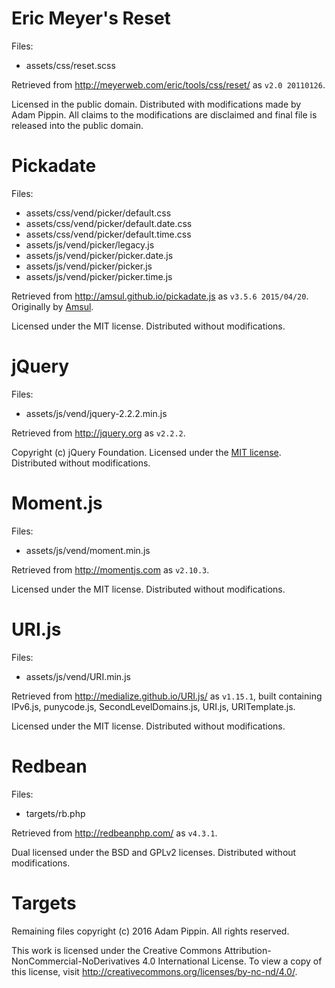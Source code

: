 # Eric Meyer's Reset
Files:
* assets/css/reset.scss

Retrieved from http://meyerweb.com/eric/tools/css/reset/ as `v2.0 20110126`.

Licensed in the public domain. Distributed with modifications made by Adam Pippin.
All claims to the modifications are disclaimed and final file is released into
the public domain.

# Pickadate
Files:
* assets/css/vend/picker/default.css
* assets/css/vend/picker/default.date.css
* assets/css/vend/picker/default.time.css
* assets/js/vend/picker/legacy.js
* assets/js/vend/picker/picker.date.js
* assets/js/vend/picker/picker.js
* assets/js/vend/picker/picker.time.js

Retrieved from http://amsul.github.io/pickadate.js as `v3.5.6 2015/04/20`.
Originally by [Amsul](http://amsul.ca).

Licensed under the MIT license. Distributed without modifications.

# jQuery
Files:
* assets/js/vend/jquery-2.2.2.min.js

Retrieved from http://jquery.org as `v2.2.2`.

Copyright (c) jQuery Foundation. Licensed under the [MIT license](http://jquery.org/license).
Distributed without modifications.

# Moment.js
Files:
* assets/js/vend/moment.min.js

Retrieved from http://momentjs.com as `v2.10.3`.

Licensed under the MIT license. Distributed without modifications.

# URI.js
Files:
* assets/js/vend/URI.min.js

Retrieved from http://medialize.github.io/URI.js/ as `v1.15.1`, built containing
IPv6.js, punycode.js, SecondLevelDomains.js, URI.js, URITemplate.js.

Licensed under the MIT license. Distributed without modifications.

# Redbean
Files:
* targets/rb.php

Retrieved from http://redbeanphp.com/ as `v4.3.1`.

Dual licensed under the BSD and GPLv2 licenses. Distributed without modifications.

# Targets

Remaining files copyright (c) 2016 Adam Pippin. All rights reserved.

This work is licensed under the Creative Commons Attribution-NonCommercial-NoDerivatives 4.0 International License. To view a copy of this license, visit http://creativecommons.org/licenses/by-nc-nd/4.0/.